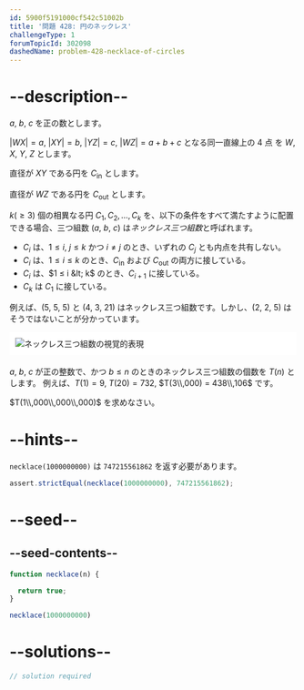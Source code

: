 ```yaml
---
id: 5900f5191000cf542c51002b
title: '問題 428: 円のネックレス'
challengeType: 1
forumTopicId: 302098
dashedName: problem-428-necklace-of-circles
---
```


# --description--

$a$, $b$, $c$ を正の数とします。

$|WX| = a$, $|XY| = b$, $|YZ| = c$, $|WZ| = a + b + c$ となる同一直線上の 4 点 を $W$, $X$, $Y$, $Z$ とします。

直径が $XY$ である円を $C_{\text{in}}$ とします。

直径が $WZ$ である円を $C_{\text{out}}$ とします。

$k (≥ 3)$ 個の相異なる円 $C_1, C_2, \ldots, C_k$ を、以下の条件をすべて満たすように配置できる場合、三つ組数 ($a$, $b$, $c$) は*ネックレス三つ組数*と呼ばれます。

- $C_i$ は、$1 ≤ i$, $j ≤ k$ かつ $i ≠ j$ のとき、いずれの $C_j$ とも内点を共有しない。
- $C_i$ は、$1 ≤ i ≤ k$ のとき、$C_{\text{in}}$ および $C_{\text{out}}$ の両方に接している。
- $C_i$ は、$1 ≤ i &lt; k$ のとき、$C_{i + 1}$ に接している。
- $C_k$ は $C_1$ に接している。

例えば、(5, 5, 5) と (4, 3, 21) はネックレス三つ組数です。しかし、(2, 2, 5) はそうではないことが分かっています。

<img alt="ネックレス三つ組数の視覚的表現" src="https://cdn.freecodecamp.org/curriculum/project-euler/necklace-of-circles.png" style="background-color: white; padding: 10px; display: block; margin-right: auto; margin-left: auto; margin-bottom: 1.2rem;" />

$a$, $b$, $c$ が正の整数で、かつ $b ≤ n$ のときのネックレス三つ組数の個数を $T(n)$ とします。 例えば、$T(1) = 9$, $T(20) = 732$, $T(3\\,000) = 438\\,106$ です。

$T(1\\,000\\,000\\,000)$ を求めなさい。

# --hints--

`necklace(1000000000)` は `747215561862` を返す必要があります。

```js
assert.strictEqual(necklace(1000000000), 747215561862);
```

# --seed--

## --seed-contents--

```js
function necklace(n) {

  return true;
}

necklace(1000000000)
```

# --solutions--

```js
// solution required
```
